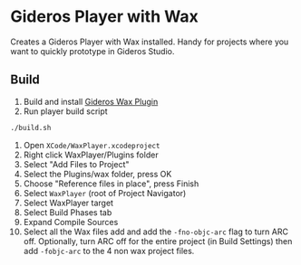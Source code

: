 # Gideros Player with Wax
Creates a Gideros Player with Wax installed.  Handy for projects where you want to quickly prototype in Gideros Studio.

## Build
1. Build and install [Gideros Wax Plugin](../Plugin/README.md#build-plugin)
1. Run player build script
``` sh
./build.sh
```
1. Open `XCode/WaxPlayer.xcodeproject`
1. Right click WaxPlayer/Plugins folder
1. Select "Add Files to Project"
1. Select the Plugins/wax folder, press OK
1. Choose "Reference files in place", press Finish
1. Select `WaxPlayer` (root of Project Navigator) 
1. Select WaxPlayer target
1. Select Build Phases tab
1. Expand Compile Sources
1. Select all the Wax files add and add the `-fno-objc-arc` flag to turn ARC off.  Optionally, turn ARC off for the entire project (in Build Settings) then add `-fobjc-arc` to the 4 non wax project files.

